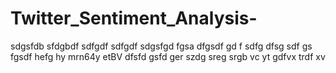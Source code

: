 # Twitter_Sentiment_Analysis-
sdgsfdb
sfdgbdf
sdfgdf
sdfgdf
sdgsfgd
fgsa
dfgsdf
gd
f
sdfg
dfsg
sdf
gs
fgsdf
hefg
hy
mrn64y
etBV
dfsfd
gsfd
ger
szdg
sreg
srgb
vc
yt
gdfvx 
trdf
xv
